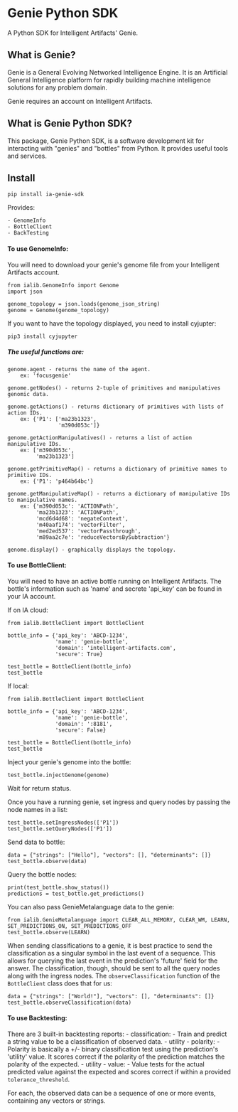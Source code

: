 # Genie Python SDK
A Python SDK for Intelligent Artifacts' Genie.

## What is Genie?
Genie is a General Evolving Networked Intelligence Engine.  It is an Artificial General Intelligence platform for rapidly building machine intelligence solutions for any problem domain.

Genie requires an account on Intelligent Artifacts.

## What is Genie Python SDK?
This package, Genie Python SDK, is a software development kit for interacting with "genies" and "bottles" from Python.  It provides useful tools and services.

## Install
`pip install ia-genie-sdk`

Provides:

    - GenomeInfo
    - BottleClient
    - BackTesting

#### To use GenomeInfo:

You will need to download your genie's genome file from your Intelligent Artifacts account.

~~~
from ialib.GenomeInfo import Genome
import json

genome_topology = json.loads(genome_json_string)
genome = Genome(genome_topology)
~~~

If you want to have the topology displayed, you need to install cyjupter:

`pip3 install cyjupyter`


##### The useful functions are:
~~~
genome.agent - returns the name of the agent.
    ex: 'focusgenie'

genome.getNodes() - returns 2-tuple of primitives and manipulatives genomic data.

genome.getActions() - returns dictionary of primitives with lists of action IDs.
    ex: {'P1': ['ma23b1323',
                'm390d053c']}

genome.getActionManipulatives() - returns a list of action manipulative IDs.
    ex: ['m390d053c',
         'ma23b1323']

genome.getPrimitiveMap() - returns a dictionary of primitive names to primitive IDs.
    ex: {'P1': 'p464b64bc'}

genome.getManipulativeMap() - returns a dictionary of manipulative IDs to manipulative names.
    ex: {'m390d053c': 'ACTIONPath',
         'ma23b1323': 'ACTIONPath',
         'mcd6d4d68': 'negateContext',
         'm40aaf174': 'vectorFilter',
         'med2ed537': 'vectorPassthrough',
         'm89aa2c7e': 'reduceVectorsBySubtraction'}

genome.display() - graphically displays the topology.
~~~



#### To use BottleClient:

You will need to have an active bottle running on Intelligent Artifacts.  The bottle's information such as 'name' and secrete 'api_key' can be found in your IA account.

If on IA cloud:

~~~
from ialib.BottleClient import BottleClient

bottle_info = {'api_key': 'ABCD-1234',
               'name': 'genie-bottle',
               'domain': 'intelligent-artifacts.com',
               'secure': True}

test_bottle = BottleClient(bottle_info)
test_bottle
~~~


If local:

~~~
from ialib.BottleClient import BottleClient

bottle_info = {'api_key': 'ABCD-1234',
               'name': 'genie-bottle',
               'domain': ':8181',
               'secure': False}

test_bottle = BottleClient(bottle_info)
test_bottle
~~~

Inject your genie's genome into the bottle:

~~~
test_bottle.injectGenome(genome)
~~~

Wait for return status.

Once you have a running genie, set ingress and query nodes by passing the node names in a list:

~~~
test_bottle.setIngressNodes(['P1'])
test_bottle.setQueryNodes(['P1'])
~~~

Send data to bottle:

~~~
data = {"strings": ["Hello"], "vectors": [], "determinants": []}
test_bottle.observe(data)
~~~

Query the bottle nodes:

~~~
print(test_bottle.show_status())
predictions = test_bottle.get_predictions()
~~~

You can also pass GenieMetalanguage data to the genie:

~~~
from ialib.GenieMetalanguage import CLEAR_ALL_MEMORY, CLEAR_WM, LEARN, SET_PREDICTIONS_ON, SET_PREDICTIONS_OFF
test_bottle.observe(LEARN)
~~~

When sending classifications to a genie, it is best practice to send the classification as a singular symbol in the last event of a sequence.  This allows for querying the last event in the prediction's 'future' field for the answer.  The classification, though, should be sent to all the query nodes along with the ingress nodes.  The `observeClassification` function of the `BottleClient` class does that for us:

~~~
data = {"strings": ["World!"], "vectors": [], "determinants": []}
test_bottle.observeClassification(data)
~~~

#### To use Backtesting:

There are 3 built-in backtesting reports:
    - classification:
        - Train and predict a string value to be a classification of observed data.
    - utility - polarity:
        - Polarity is basically a +/- binary classification test using the prediction's 'utility' value.  It scores correct if the polarity of the prediction matches the polarity of the expected.
    - utility - value:
        - Value tests for the actual predicted value against the expected and scores correct if within a provided `tolerance_threshold`.

For each, the observed data can be a sequence of one or more events, containing any vectors or strings.
